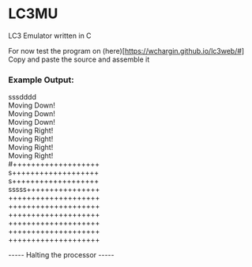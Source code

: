 # LC3MU
LC3 Emulator written in C

For now test the program on (here)[https://wchargin.github.io/lc3web/#]
Copy and paste the source and assemble it

### Example Output:
sssdddd  
Moving Down!  
Moving Down!  
Moving Down!  
Moving Right!  
Moving Right!  
Moving Right!  
Moving Right!  
#+++++++++++++++++++  
s+++++++++++++++++++  
s+++++++++++++++++++  
sssss++++++++++++++++   
++++++++++++++++++++  
++++++++++++++++++++  
++++++++++++++++++++  
++++++++++++++++++++  
++++++++++++++++++++  
++++++++++++++++++++  
  

----- Halting the processor ----- 
